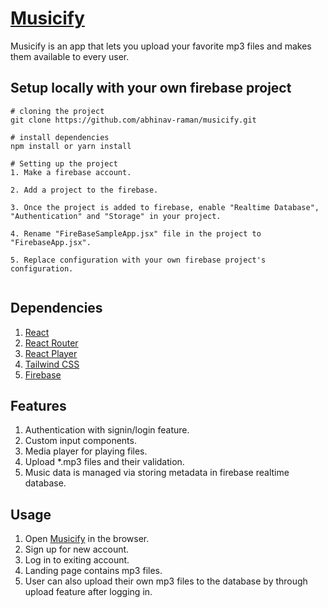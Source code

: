 # [Musicify]()

Musicify is an app that lets you upload your favorite mp3 files and makes them available to every user.

## Setup locally with your own firebase project

```git
# cloning the project
git clone https://github.com/abhinav-raman/musicify.git

# install dependencies
npm install or yarn install

# Setting up the project
1. Make a firebase account.

2. Add a project to the firebase.

3. Once the project is added to firebase, enable "Realtime Database", "Authentication" and "Storage" in your project.

4. Rename "FireBaseSampleApp.jsx" file in the project to "FirebaseApp.jsx".

5. Replace configuration with your own firebase project's configuration.


```
## Dependencies
1. [React](https://reactjs.org/)
2. [React Router](https://reactrouter.com/)
3. [React Player](https://www.npmjs.com/package/react-player)
4. [Tailwind CSS](https://tailwindcss.com/)
5. [Firebase](https://firebase.google.com/)

## Features

1. Authentication with signin/login feature.
2. Custom input components.
3. Media player  for playing files.
3. Upload *.mp3 files and their validation.
4. Music data is managed via storing metadata in firebase realtime database.


## Usage

1. Open [Musicify]() in the browser.
2. Sign up for new account.
3. Log in to exiting account.
4. Landing page contains mp3 files.
5. User can also upload their own mp3 files to the database by through upload feature after logging in.




